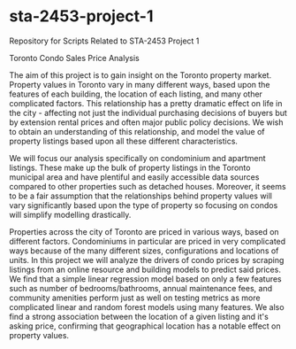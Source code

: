 # sta-2453-project-1
Repository for Scripts Related to STA-2453 Project 1

Toronto Condo Sales Price Analysis

The aim of this project is to gain insight on the Toronto property market. Property values in Toronto vary in many different ways, based upon the features of each building, the location of each listing, and many other complicated factors. This relationship has a pretty dramatic effect on life in the city - affecting not just the individual purchasing decisions of buyers but by extension rental prices and often major public policy decisions. We wish to obtain an understanding of this relationship, and model the value of property listings based upon all these different characteristics. 

We will focus our analysis specifically on condominium and apartment listings. These make up the bulk of property listings in the Toronto municipal area and have plentiful and easily accessible data sources compared to other properties such as detached houses. Moreover, it seems to be a fair assumption that the relationships behind property values will vary significantly based upon the type of property so focusing on condos will simplify modelling drastically. 

Properties across the city of Toronto are priced in various ways, based on different factors. Condominiums in particular are priced in very complicated ways because of the many different sizes, configurations and locations of units. In this project we will analyze the drivers of condo prices by scraping listings from an online resource and building models to predict said prices. We find that a simple linear regression model based on only a few features such as number of bedrooms/bathrooms, annual maintenance fees, and community amenities perform just as well on testing metrics as more complicated linear and random forest models using many features. We also find a strong association between the location of a given listing and it's asking price, confirming that geographical location has a notable effect on property values. 
